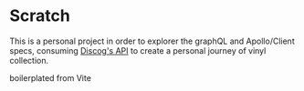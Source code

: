 # Scratch
This is a personal project in order to explorer the graphQL and Apollo/Client specs, consuming [Discog's API](https://www.discogs.com/developers) to create a personal journey of vinyl collection. 

boilerplated from Vite